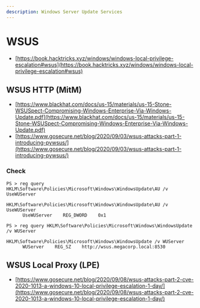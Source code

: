 ```yaml
---
description: Windows Server Update Services
---
```


# WSUS

* [https://book.hacktricks.xyz/windows/windows-local-privilege-escalation#wsus](https://book.hacktricks.xyz/windows/windows-local-privilege-escalation#wsus)




## WSUS HTTP (MitM)

* [https://www.blackhat.com/docs/us-15/materials/us-15-Stone-WSUSpect-Compromising-Windows-Enterprise-Via-Windows-Update.pdf](https://www.blackhat.com/docs/us-15/materials/us-15-Stone-WSUSpect-Compromising-Windows-Enterprise-Via-Windows-Update.pdf)
* [https://www.gosecure.net/blog/2020/09/03/wsus-attacks-part-1-introducing-pywsus/](https://www.gosecure.net/blog/2020/09/03/wsus-attacks-part-1-introducing-pywsus/)



### Check

```
PS > reg query HKLM\Software\Policies\Microsoft\Windows\WindowsUpdate\AU /v UseWUServer

HKLM\Software\Policies\Microsoft\Windows\WindowsUpdate\AU /v UseWUServer
      UseWUServer    REG_DWORD    0x1

PS > reg query HKLM\Software\Policies\Microsoft\Windows\WindowsUpdate /v WUServer

HKLM\Software\Policies\Microsoft\Windows\WindowsUpdate /v WUServer
      WUServer    REG_SZ    http://wsus.megacorp.local:8530
```




## WSUS Local Proxy (LPE)

* [https://www.gosecure.net/blog/2020/09/08/wsus-attacks-part-2-cve-2020-1013-a-windows-10-local-privilege-escalation-1-day/](https://www.gosecure.net/blog/2020/09/08/wsus-attacks-part-2-cve-2020-1013-a-windows-10-local-privilege-escalation-1-day/)
